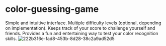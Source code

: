 # color-guessing-game
Simple and intuitive interface.
Multiple difficulty levels (optional, depending on implementation).
Keeps track of your score to challenge yourself and friends.
Provides a fun and entertaining way to test your color recognition skills.
![222b316e-fad8-453b-8d28-38c2a9ad52d5](https://github.com/user-attachments/assets/ad96b349-44e9-44be-9f67-8d40fbad37c6)
